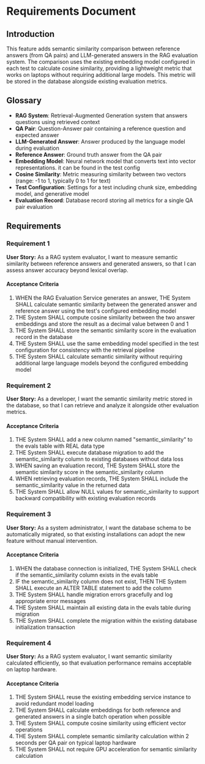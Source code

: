 # Requirements Document

## Introduction

This feature adds semantic similarity comparison between reference answers (from QA pairs) and LLM-generated answers in the RAG evaluation system. The comparison uses the existing embedding model configured in each test to calculate cosine similarity, providing a lightweight metric that works on laptops without requiring additional large models. This metric will be stored in the database alongside existing evaluation metrics.

## Glossary

- **RAG System**: Retrieval-Augmented Generation system that answers questions using retrieved context
- **QA Pair**: Question-Answer pair containing a reference question and expected answer
- **LLM-Generated Answer**: Answer produced by the language model during evaluation
- **Reference Answer**: Ground truth answer from the QA pair
- **Embedding Model**: Neural network model that converts text into vector representations. it can be found in the test config 
- **Cosine Similarity**: Metric measuring similarity between two vectors (range: -1 to 1, typically 0 to 1 for text)
- **Test Configuration**: Settings for a test including chunk size, embedding model, and generative model
- **Evaluation Record**: Database record storing all metrics for a single QA pair evaluation

## Requirements

### Requirement 1

**User Story:** As a RAG system evaluator, I want to measure semantic similarity between reference answers and generated answers, so that I can assess answer accuracy beyond lexical overlap.

#### Acceptance Criteria

1. WHEN the RAG Evaluation Service generates an answer, THE System SHALL calculate semantic similarity between the generated answer and reference answer using the test's configured embedding model
2. THE System SHALL compute cosine similarity between the two answer embeddings and store the result as a decimal value between 0 and 1
3. THE System SHALL store the semantic similarity score in the evaluation record in the database
4. THE System SHALL use the same embedding model specified in the test configuration for consistency with the retrieval pipeline
5. THE System SHALL calculate semantic similarity without requiring additional large language models beyond the configured embedding model

### Requirement 2

**User Story:** As a developer, I want the semantic similarity metric stored in the database, so that I can retrieve and analyze it alongside other evaluation metrics.

#### Acceptance Criteria

1. THE System SHALL add a new column named "semantic_similarity" to the evals table with REAL data type
2. THE System SHALL execute database migration to add the semantic_similarity column to existing databases without data loss
3. WHEN saving an evaluation record, THE System SHALL store the semantic similarity score in the semantic_similarity column
4. WHEN retrieving evaluation records, THE System SHALL include the semantic_similarity value in the returned data
5. THE System SHALL allow NULL values for semantic_similarity to support backward compatibility with existing evaluation records

### Requirement 3

**User Story:** As a system administrator, I want the database schema to be automatically migrated, so that existing installations can adopt the new feature without manual intervention.

#### Acceptance Criteria

1. WHEN the database connection is initialized, THE System SHALL check if the semantic_similarity column exists in the evals table
2. IF the semantic_similarity column does not exist, THEN THE System SHALL execute an ALTER TABLE statement to add the column
3. THE System SHALL handle migration errors gracefully and log appropriate error messages
4. THE System SHALL maintain all existing data in the evals table during migration
5. THE System SHALL complete the migration within the existing database initialization transaction

### Requirement 4

**User Story:** As a RAG system evaluator, I want semantic similarity calculated efficiently, so that evaluation performance remains acceptable on laptop hardware.

#### Acceptance Criteria

1. THE System SHALL reuse the existing embedding service instance to avoid redundant model loading
2. THE System SHALL calculate embeddings for both reference and generated answers in a single batch operation when possible
3. THE System SHALL compute cosine similarity using efficient vector operations
4. THE System SHALL complete semantic similarity calculation within 2 seconds per QA pair on typical laptop hardware
5. THE System SHALL not require GPU acceleration for semantic similarity calculation
